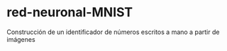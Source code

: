 # red-neuronal-MNIST
Construcción de un identificador de números escritos a mano a partir de imágenes
